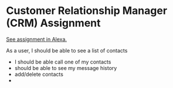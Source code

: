 # Customer Relationship Manager (CRM) Assignment

[See assignment in Alexa.](https://alexa.bitmaker.co/cohorts/67/assignments/2027/latest)

As a user, I should be able to see a list of contacts
- I should be able call one of my contacts
- should be able to see my message history
- add/delete contacts
- 
